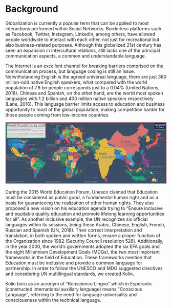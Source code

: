 # Background

Globalization is currently a popular term that can be applied to most interactions performed within Social Networks. Borderless platforms such as Facebook, Twitter, Instagram, LinkedIn, among others, have allowed people worldwide to interact with each other, not just for recreational but also business-related purposes. Although this globalized 21st century has seen an expansion in intercultural relations, still lacks one of the principal communication aspects, a common and understandable language.

The Internet is an excellent channel for breaking barriers comprised on the communication process, but language coding is still an issue. Notwithstanding English is the agreed universal language, there are just 360 million-odd native English speakers, what compared with the world population of 7.6 bn people corresponds just to a 0.04% \(United Nations, 2018\). Chinese and Spanish, on the other hand, are the world most spoken languages with 1.2 billion and 400 million native speakers respectively \(Lane, 2016\). This language barrier limits access to education and business opportunity to most of the global population, making competition harder for those people coming from low-income countries.

![IMAGE: VISUAL CAPITALIST](../.gitbook/assets/image%20%2821%29.png)

During the 2015 World Education Forum, Unesco claimed that Education must be considered as public good, a fundamental human right and as a basis for guaranteeing the realization of other human rights. They also proposed a new vision on his education agenda trying to “Ensure inclusive and equitable quality education and promote lifelong learning opportunities for all”. As another inclusive example, the UN recognizes six official languages within its sessions, being these Arabic, Chinese, English, French, Russian and Spanish \(UN, 2018\). Their correct interpretation and translation, in both spoken and written forms, ensure a proper function of the Organization since 1982 \(Security Council resolution 528\). Additionally, in the year 2000, the world’s governments adopted the six EFA goals and the eight Millennium Development Goals \(MDGs\), the two most important frameworks in the field of Education. These frameworks mention that Education must be inclusive and provide a common language for partnership. In order to follow the UNESCO and MDG suggested directives and considering UN multilingual standards, we created Kolin.

Kolin born as an acronym of "Konscienco Lingvo" which in Esperanto \(constructed international auxiliary language\) means "Conscious Language", referring to the need for language universality and consciousness within the technical language.

